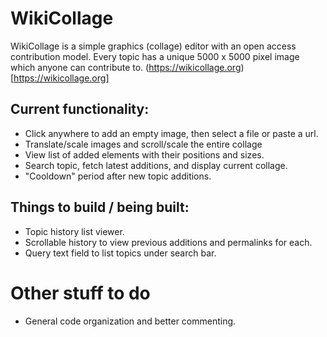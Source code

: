 # WikiCollage

WikiCollage is a simple graphics (collage) editor with an open access contribution model.
Every topic has a unique 5000 x 5000 pixel image which anyone can contribute to.
(https://wikicollage.org)[https://wikicollage.org]

## Current functionality:

- Click anywhere to add an empty image, then select a file or paste a url.
- Translate/scale images and scroll/scale the entire collage
- View list of added elements with their positions and sizes.
- Search topic, fetch latest additions, and display current collage.
- "Cooldown" period after new topic additions.

## Things to build / being built:

- Topic history list viewer.
- Scrollable history to view previous additions and permalinks for each.
- Query text field to list topics under search bar.

# Other stuff to do

- General code organization and better commenting.
